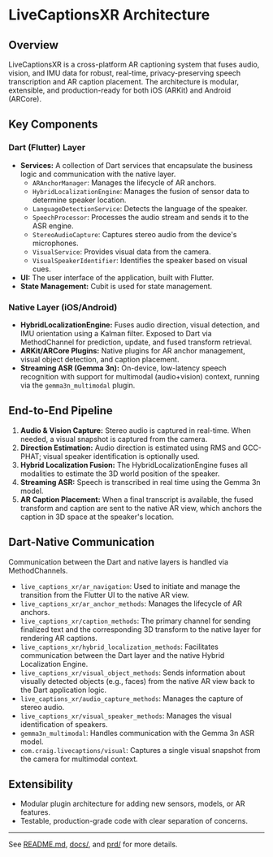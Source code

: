 # LiveCaptionsXR Architecture

## Overview
LiveCaptionsXR is a cross-platform AR captioning system that fuses audio, vision, and IMU data for robust, real-time, privacy-preserving speech transcription and AR caption placement. The architecture is modular, extensible, and production-ready for both iOS (ARKit) and Android (ARCore).

## Key Components

### Dart (Flutter) Layer
- **Services:** A collection of Dart services that encapsulate the business logic and communication with the native layer.
  - `ARAnchorManager`: Manages the lifecycle of AR anchors.
  - `HybridLocalizationEngine`: Manages the fusion of sensor data to determine speaker location.
  - `LanguageDetectionService`: Detects the language of the speaker.
  - `SpeechProcessor`: Processes the audio stream and sends it to the ASR engine.
  - `StereoAudioCapture`: Captures stereo audio from the device's microphones.
  - `VisualService`: Provides visual data from the camera.
  - `VisualSpeakerIdentifier`: Identifies the speaker based on visual cues.
- **UI:** The user interface of the application, built with Flutter.
- **State Management:** Cubit is used for state management.

### Native Layer (iOS/Android)
- **HybridLocalizationEngine:** Fuses audio direction, visual detection, and IMU orientation using a Kalman filter. Exposed to Dart via MethodChannel for prediction, update, and fused transform retrieval.
- **ARKit/ARCore Plugins:** Native plugins for AR anchor management, visual object detection, and caption placement.
- **Streaming ASR (Gemma 3n):** On-device, low-latency speech recognition with support for multimodal (audio+vision) context, running via the `gemma3n_multimodal` plugin.

## End-to-End Pipeline
1. **Audio & Vision Capture:** Stereo audio is captured in real-time. When needed, a visual snapshot is captured from the camera.
2. **Direction Estimation:** Audio direction is estimated using RMS and GCC-PHAT; visual speaker identification is optionally used.
3. **Hybrid Localization Fusion:** The HybridLocalizationEngine fuses all modalities to estimate the 3D world position of the speaker.
4. **Streaming ASR:** Speech is transcribed in real time using the Gemma 3n model.
5. **AR Caption Placement:** When a final transcript is available, the fused transform and caption are sent to the native AR view, which anchors the caption in 3D space at the speaker's location.

## Dart-Native Communication
Communication between the Dart and native layers is handled via MethodChannels.

- `live_captions_xr/ar_navigation`: Used to initiate and manage the transition from the Flutter UI to the native AR view.
- `live_captions_xr/ar_anchor_methods`: Manages the lifecycle of AR anchors.
- `live_captions_xr/caption_methods`: The primary channel for sending finalized text and the corresponding 3D transform to the native layer for rendering AR captions.
- `live_captions_xr/hybrid_localization_methods`: Facilitates communication between the Dart layer and the native Hybrid Localization Engine.
- `live_captions_xr/visual_object_methods`: Sends information about visually detected objects (e.g., faces) from the native AR view back to the Dart application logic.
- `live_captions_xr/audio_capture_methods`: Manages the capture of stereo audio.
- `live_captions_xr/visual_speaker_methods`: Manages the visual identification of speakers.
- `gemma3n_multimodal`: Handles communication with the Gemma 3n ASR model.
- `com.craig.livecaptions/visual`: Captures a single visual snapshot from the camera for multimodal context.


## Extensibility
- Modular plugin architecture for adding new sensors, models, or AR features.
- Testable, production-grade code with clear separation of concerns.

---
See [README.md](README.md), [docs/](docs/), and [prd/](prd/) for more details.